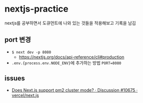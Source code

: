 # nextjs-practice
nextjs를 공부하면서 도큐먼트에 나와 있는 것들을 적용해보고 기록을 남김

## port 변경
- `$ next dev -p 8080`
  - https://nextjs.org/docs/api-reference/cli#production
- `.env.{process.env.NODE_ENV}`에 추가하는 방법 `PORT=8080`

## issues
- [Does Next.js support pm2 cluster mode? · Discussion #10675 · vercel/next.js](https://github.com/vercel/next.js/discussions/10675#discussioncomment-60915)
